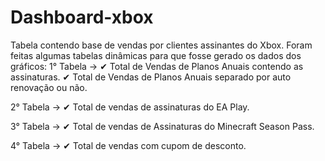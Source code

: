 # Dashboard-xbox
Tabela contendo base de vendas por clientes assinantes do Xbox.
Foram feitas algumas tabelas dinâmicas para que fosse gerado os dados dos gráficos:
1° Tabela ->
✔ Total de Vendas de Planos Anuais contendo as assinaturas.
✔ Total de Vendas de Planos Anuais separado por auto renovação ou não.

2° Tabela ->
✔ Total de vendas de assinaturas do EA Play.

3° Tabela ->
✔ Total de vendas de Assinaturas do Minecraft Season Pass.

4° Tabela ->
✔ Total de vendas com cupom de desconto.

